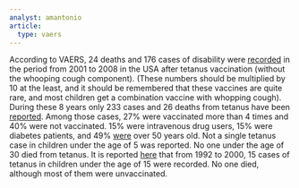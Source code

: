 ```yaml
---
analyst: amantonio
article:
  type: vaers
---
```


According to VAERS, 24 deaths and 176 cases of disability were [recorded](http://www.medalerts.org/vaersdb/findfield.php?TABLE=ON&GROUP1=CAT&VAX=DT&VAX=TD&VAX=TTOX&VAX_YEAR_LOW=2001&VAX_YEAR_HIGH=2008) in the period from 2001 to 2008 in the USA after tetanus vaccination (without the whooping cough component). (These numbers should be multiplied by 10 at the least, and it should be remembered that these vaccines are quite rare, and most children get a combination vaccine with whopping cough).
During these 8 years only 233 cases and 26 deaths from tetanus have been [reported](https://www.cdc.gov/vaccines/pubs/surv-manual/chpt16-tetanus.html).
Among those cases, 27% were vaccinated more than 4 times and 40% were not vaccinated. 15% were intravenous drug users, 15% were diabetes patients, and 49% [were](https://www.cdc.gov/vaccines/pubs/pinkbook/tetanus.html) over 50 years old.
Not a single tetanus case in children under the age of 5 was reported. No one under the age of 30 died from tetanus. It is reported [here](http://pediatrics.aappublications.org/content/109/1/e2) that from 1992 to 2000, 15 cases of tetanus in children under the age of 15 were recorded. No one died, although most of them were unvaccinated.
